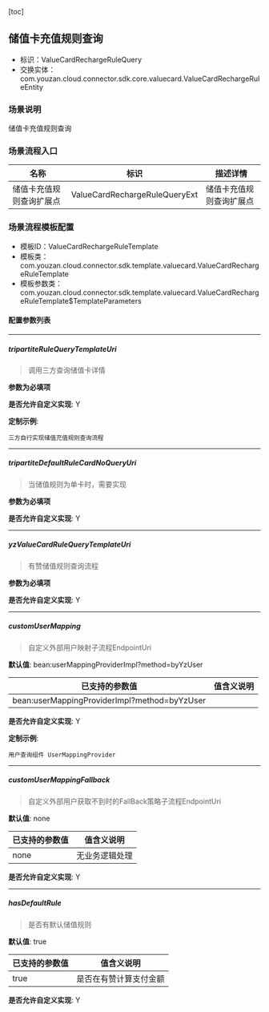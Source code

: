 [toc]

## 储值卡充值规则查询
- 标识：ValueCardRechargeRuleQuery
- 交换实体：com.youzan.cloud.connector.sdk.core.valuecard.ValueCardRechargeRuleEntity
### 场景说明
储值卡充值规则查询
### 场景流程入口

名称 | 标识 | 描述详情
---|---|---
储值卡充值规则查询扩展点 | ValueCardRechargeRuleQueryExt | 储值卡充值规则查询扩展点

### 场景流程模板配置
- 模板ID：ValueCardRechargeRuleTemplate
- 模板类：com.youzan.cloud.connector.sdk.template.valuecard.ValueCardRechargeRuleTemplate
- 模板参数类：com.youzan.cloud.connector.sdk.template.valuecard.ValueCardRechargeRuleTemplate$TemplateParameters

#### 配置参数列表

---
##### tripartiteRuleQueryTemplateUri
> 调用三方查询储值卡详情

**参数为必填项**


**是否允许自定义实现**: Y


**定制示例**:
```
三方自行实现储值充值规则查询流程
```
---
##### tripartiteDefaultRuleCardNoQueryUri
> 当储值规则为单卡时，需要实现

**参数为必填项**


**是否允许自定义实现**: Y

---
##### yzValueCardRuleQueryTemplateUri
> 有赞储值规则查询流程

**参数为必填项**


**是否允许自定义实现**: Y

---
##### customUserMapping
> 自定义外部用户映射子流程EndpointUri

**默认值**: bean:userMappingProviderImpl?method=byYzUser

已支持的参数值 | 值含义说明
---|---
bean:userMappingProviderImpl?method=byYzUser | 

**是否允许自定义实现**: Y


**定制示例**:
```
用户查询组件 UserMappingProvider
```
---
##### customUserMappingFallback
> 自定义外部用户获取不到时的FallBack策略子流程EndpointUri

**默认值**: none

已支持的参数值 | 值含义说明
---|---
none | 无业务逻辑处理

**是否允许自定义实现**: Y

---
##### hasDefaultRule
> 是否有默认储值规则

**默认值**: true

已支持的参数值 | 值含义说明
---|---
true | 是否在有赞计算支付金额

**是否允许自定义实现**: Y


